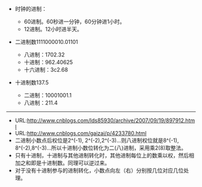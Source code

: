 - 时钟的进制：
	- 60进制。60秒进一分钟，60分钟进1小时。
	- 12进制。12小时进半天。

	
- 二进制数1111000010.01101
	- 八进制：1702.32
	- 十进制：962.40625
	- 十六进制：3c2.68
	
- 十进制数137.5
	- 二进制：10001001.1
	- 八进制：211.4
	

-----------------------------------------------------------------	
- URL:http://www.cnblogs.com/lds85930/archive/2007/09/19/897912.html
- URL:http://www.cnblogs.com/gaizai/p/4233780.html
- 二进制小数点后权位是2^(-1), 2^(-2),2^(-3)...则八进制权位就是8^(-1), 8^(-2),8^(-3)...所以十进制小数位转化为二(八)进制，采用乘2(8)取整法。
- 只有十进制，十进制与其他进制转化时，其他进制每位上的数乘以权，然后相加之和即是十进制数。同理可以逆过来。
- 对于没有十进制参与的进制转化，小数点向左（右）分别按几位对应几位处理。